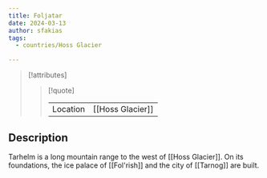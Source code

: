 ```yaml
---
title: Foljatar
date: 2024-03-13
author: sfakias
tags:
  - countries/Hoss Glacier

---
```

> [!attributes]
> 
> > [!quote]
> >
> > | | |
> > | --- | --- |
> > | Location | [[Hoss Glacier]] |

## Description

Tarhelm is a long mountain range to the west of [[Hoss Glacier]]. On its foundations, the ice palace of [[Fol'rish]] and the city of [[Tarnog]] are built.